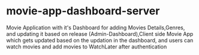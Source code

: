 # movie-app-dashboard-server
Movie Application with it's Dashboard for adding Movies Details,Genres, and updating it based on release (Admin-Dashboard),Client side Movie App which gets updated based on the updation in the dashboard, and users can watch movies and add movies to WatchLater after authentication
